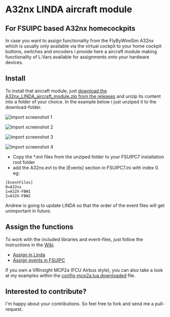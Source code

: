 # A32nx LINDA aircraft module

## For FSUIPC based A32nx homecockpits
In case you want to assign functionality from the FlyByWireSim A32nx which is usually only available via the virtual cockpit to your home cockpit buttons, switches and encoders i provide here a aircraft module making functionality of L:Vars available for assignments onto your hardware devices.


## Install

To install that aircraft module, just [download the A32nx_LINDA_aircraft_module.zip from the releases](https://github.com/joeherwig/A32nx-LINDA-aircraft-module/releases/) and unzip its content into a folder of your choice. In the example below i just unziped it to the download-folder.

![Import screenshot 1](https://raw.githubusercontent.com/wiki/joeherwig/A32nx-LINDA-aircraft-module/img/Import_Module_1.png)

![Import screenshot 2](https://raw.githubusercontent.com/wiki/joeherwig/A32nx-LINDA-aircraft-module/img/Import_Module_2.png)

![Import screenshot 3](https://raw.githubusercontent.com/wiki/joeherwig/A32nx-LINDA-aircraft-module/img/Import_Module_3.png)

![Import screenshot 4](https://raw.githubusercontent.com/wiki/joeherwig/A32nx-LINDA-aircraft-module/img/Import_Module_4.png)

- Copy the *.evt files from the unziped folder to your FSUIPC7 installation root folder
- add the A32nx.evt to the [Events] section in FSUIPC7.ini with index 0.
eg:
```
[EventFiles]
0=A32nx
1=A32X-FBW1
2=A32X-FBW2
```

Andrew is going to update LINDA so that the order of the event files will get unimportant in future. 

## Assign the functions
To work with the included libraries and event-files, just follow the instructions in the [Wiki](https://github.com/joeherwig/A32nx-LINDA-aircraft-module/wiki).

- [Assign in Linda](https://github.com/joeherwig/A32nx-LINDA-aircraft-module/wiki/Assign-in-LINDA)
- [Assign events in FSUIPC](https://github.com/joeherwig/A32nx-LINDA-aircraft-module/wiki/Assign-events-in-FSUIPC)

If you own a VRInsight MCP2a (FCU Airbus style), you can also take a look at my examples within the [config-mcp2a.lua.downloaded](https://github.com/joeherwig/A32nx-LINDA-aircraft-module/blob/main/A32nx/LINDA-CFG/aircrafts/A320/config-mcp2a.lua.downloaded) file.


## Interested to contribute?
I'm happy about your contributions. So feel free to fork and send me a pull-request.

